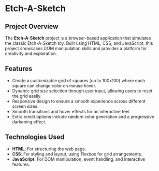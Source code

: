 # Etch-A-Sketch

## Project Overview

The **Etch-A-Sketch** project is a browser-based application that simulates the classic Etch-A-Sketch toy. Built using HTML, CSS, and JavaScript, this project showcases DOM manipulation skills and provides a platform for creativity and exploration.

## Features

- Create a customizable grid of squares (up to 100x100) where each square can change color on mouse hover.
- Dynamic grid size selection through user input, allowing users to reset the grid easily.
- Responsive design to ensure a smooth experience across different screen sizes.
- Smooth transitions and hover effects for an interactive feel.
- Extra credit options include random color generation and a progressive darkening effect.

## Technologies Used

- **HTML**: For structuring the web page.
- **CSS**: For styling and layout, using Flexbox for grid arrangements.
- **JavaScript**: For DOM manipulation, event handling, and interactive features.

